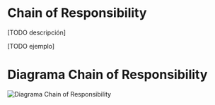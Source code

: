# Chain of Responsibility

[TODO descripción]


[TODO ejemplo]

# Diagrama Chain of Responsibility 

![Diagrama Chain of Responsibility](.png)
